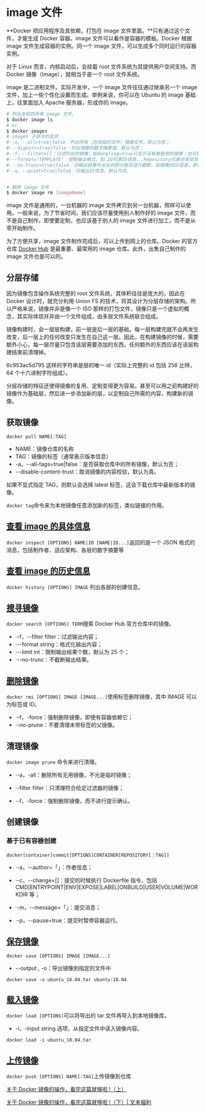 # image 文件

**Docker 把应用程序及其依赖，打包在 image 文件里面。**只有通过这个文件，才能生成 Docker 容器。image 文件可以看作是容器的模板。Docker 根据 image 文件生成容器的实例。同一个 image 文件，可以生成多个同时运行的容器实例。

对于 Linux 而言，内核启动后，会挂载 root 文件系统为其提供用户空间支持。而 Docker 镜像（Image），就相当于是一个 root 文件系统。

image 是二进制文件。实际开发中，一个 image 文件往往通过继承另一个 image 文件，加上一些个性化设置而生成。举例来说，你可以在 Ubuntu 的 image 基础上，往里面加入 Apache 服务器，形成你的 image。

```bash
# 列出本机的所有 image 文件。
$ docker image ls
# or
$ docker images
# images 子命令的选项
#·-a，--all=true|false：列出所有（包括临时文件）镜像文件，默认为否；
#·--digests=true|false：列出镜像的数字摘要值，默认为否；
#·-f，--filter=[]：过滤列出的镜像，如dangling=true只显示没有被使用的镜像；也可指定带有特定标注的镜像等；
#·--format="TEMPLATE"：控制输出格式，如.ID代表ID信息，.Repository代表仓库信息等；
#·--no-trunc=true|false：对输出结果中太长的部分是否进行截断，如镜像的ID信息，默认为是；
#·-q，--quiet=true|false：仅输出ID信息，默认为否。


# 删除 image 文件
$ docker image rm [imageName]
```

image 文件是通用的，一台机器的 image 文件拷贝到另一台机器，照样可以使用。一般来说，为了节省时间，我们应该尽量使用别人制作好的 image 文件，而不是自己制作。即使要定制，也应该基于别人的 image 文件进行加工，而不是从零开始制作。

为了方便共享，image 文件制作完成后，可以上传到网上的仓库。Docker 的官方仓库 [Docker Hub](https://hub.docker.com/) 是最重要、最常用的 image 仓库。此外，出售自己制作的 image 文件也是可以的。

## 分层存储

因为镜像包含操作系统完整的 root 文件系统，其体积往往是庞大的，因此在 Docker 设计时，就充分利用 Union FS 的技术，将其设计为分层存储的架构。所以严格来说，镜像并非是像一个 ISO 那样的打包文件，镜像只是一个虚拟的概念，其实际体现并非由一个文件组成，由多层文件系统联合组成。

镜像构建时，会一层层构建，前一层是后一层的基础。每一层构建完就不会再发生改变，后一层上的任何改变只发生在自己这一层。因此，在构建镜像的时候，需要额外小心，每一层尽量只包含该层需要添加的东西，任何额外的东西应该在该层构建结束前清理掉。

6c953ac5d795 这样的字符串是层的唯一 id（实际上完整的 id 包括 256 比特，64 个十六进制字符组成）。

分层存储的特征还使得镜像的复用、定制变得更为容易。甚至可以用之前构建好的镜像作为基础层，然后进一步添加新的层，以定制自己所需的内容，构建新的镜像。

## 获取镜像

`docker pull NAME[:TAG]`

- NAME：镜像仓库的名称
- TAG：镜像的标签（通常表示版本信息）
- -a，--all-tags=true|false：是否获取仓库中的所有镜像，默认为否；
- --disable-content-trust：取消镜像的内容校验，默认为真。

如果不显式指定 TAG，则默认会选择 latest 标签，这会下载仓库中最新版本的镜像。

`docker tag`命令来为本地镜像任意添加新的标签，类似链接的作用。

## [查看 image 的具体信息](https://docs.docker.com/engine/reference/commandline/inspect/)

`docker inspect [OPTIONS] NAME|ID [NAME|ID...]`返回的是一个 JSON 格式的消息，包括制作者、适应架构、各层的数字摘要等

## [查看 image 的历史信息](https://docs.docker.com/engine/reference/commandline/history/)

`docker history [OPTIONS] IMAGE` 列出各层的创建信息。

## [搜寻镜像](https://docs.docker.com/engine/reference/commandline/search/)

`docker search [OPTIONS] TERM`搜索 Docker Hub 官方仓库中的镜像。

- ·-f，--filter filter：过滤输出内容；
- ·--format string：格式化输出内容；
- ·--limit int：限制输出结果个数，默认为 25 个；
- ·--no-trunc：不截断输出结果。

## [删除镜像](https://docs.docker.com/engine/reference/commandline/rmi/)

`docker rmi [OPTIONS] IMAGE [IMAGE...]`使用标签删除镜像，其中 IMAGE 可以为标签或 ID。

- ·-f，-force：强制删除镜像，即使有容器依赖它；
- ·-no-prune：不要清理未带标签的父镜像。

## 清理镜像

`docker image prune` 命令来进行清理。

- ·-a，-all：删除所有无用镜像，不光是临时镜像；

- ·-filter filter：只清理符合给定过滤器的镜像；

- ·-f，-force：强制删除镜像，而不进行提示确认。

## 创建镜像

### 基于已有容器创建

`docker[container]commit[OPTIONS]CONTAINER[REPOSITORY[：TAG]]`

- ·-a，--author=「」：作者信息；

- ·-c，--change=[]：提交的时候执行 Dockerfile 指令，包括 CMD|ENTRYPOINT|ENV|EXPOSE|LABEL|ONBUILD|USER|VOLUME|WORKDIR 等；

- ·-m，--message=「」：提交消息；

- ·-p，--pause=true：提交时暂停容器运行。

## [保存镜像](https://docs.docker.com/engine/reference/commandline/save/)

`docker save [OPTIONS] IMAGE [IMAGE...]`

- --output , -o：导出镜像到指定的文件中

`docker save -o ubuntu_18.04.tar ubuntu:18.04`

## [载入镜像](https://docs.docker.com/engine/reference/commandline/load/)

`docker load [OPTIONS]`可以将导出的 tar 文件再导入到本地镜像库。

- -i、-input string 选项，从指定文件中读入镜像内容。

`docker load -i ubuntu_18.04.tar`

## [上传镜像](https://docs.docker.com/engine/reference/commandline/push/)

`docker push [OPTIONS] NAME[:TAG]`上传镜像到仓库

[关于 Docker 镜像的操作，看完这篇就够啦 !（上）](https://mp.weixin.qq.com/s?__biz=MzU4MDUyMDQyNQ==&mid=2247483734&idx=1&sn=f8355c8fb41be191934bdeeedc09097e&chksm=fd54d1d0ca2358c67c49a1c61895982dca43d732f9dd11839200987e62546a904cedb19e1057&scene=21#wechat_redirect)

[关于 Docker 镜像的操作，看完这篇就够啦 !（下）| 文末福利](https://mp.weixin.qq.com/s?__biz=MzU4MDUyMDQyNQ%3D%3D&mid=2247483740&idx=1&sn=a43b68937f795774809af07539e38292&chksm=fd54d1daca2358ccb582c1a0e2e86b0ca02180e06c61d8375ddde8d6cee095b9874e143c5285&token=1865589019&lang=zh_CN)
